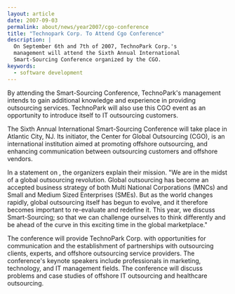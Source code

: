 ```yaml
---
layout: article
date: 2007-09-03
permalink: about/news/year2007/cgo-conference
title: "Technopark Corp. To Attend Cgo Conference"
description: |
  On September 6th and 7th of 2007, TechnoPark Corp.'s
  management will attend the Sixth Annual International
  Smart-Sourcing Conference organized by the CGO.
keywords:
  - software development
---
```


By attending the Smart-Sourcing Conference, TechnoPark's management intends to gain additional 
knowledge and experience in providing outsourcing services. TechnoPark will also use this CGO event 
as an opportunity to introduce itself to IT outsourcing customers.

The Sixth Annual International Smart-Sourcing Conference will take place in Atlantic City, NJ. Its 
initiator, the Center for Global Outsourcing (CGO), is an international institution aimed at 
promoting offshore outsourcing, and enhancing communication between outsourcing customers and 
offshore vendors.

In a statement on , the organizers explain their mission. "We are in the midst of a global 
outsourcing revolution. Global outsourcing has become an accepted business strategy of both Multi 
National Corporations (MNCs) and Small and Medium Sized Enterprises (SMEs). But as the world changes 
rapidly, global outsourcing itself has begun to evolve, and it therefore becomes important to 
re-evaluate and redefine it. This year, we discuss Smart-Sourcing; so that we can challenge 
ourselves to think differently and be ahead of the curve in this exciting time in the global marketplace."

The conference will provide TechnoPark Corp. with opportunities for communication and the 
establishment of partnerships with outsourcing clients, experts, and offshore outsourcing service 
providers. The conference's keynote speakers include professionals in marketing, technology, and IT 
management fields. The conference will discuss problems and case studies of offshore IT outsourcing 
and healthcare outsourcing.
